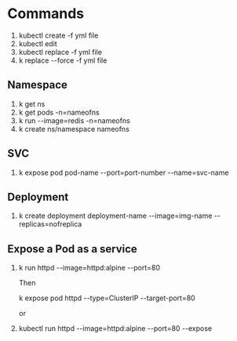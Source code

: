 # Commands

1. kubectl create -f yml file
2. kubectl edit
3. kubectl replace -f yml file
4. k replace --force -f yml file

## Namespace
1. k get ns
2. k get pods -n=nameofns
3. k run <podname> --image=redis -n=nameofns
4. k create ns/namespace nameofns

## SVC
1. k expose pod pod-name --port=port-number --name=svc-name

## Deployment
1. k create deployment deployment-name --image=img-name --replicas=nofreplica

## Expose a Pod as a service

1. k run httpd --image=httpd:alpine --port=80  <p>
Then <p>
k expose pod httpd --type=ClusterIP --target-port=80 <p>
            or <p>
1. kubectl run httpd --image=httpd:alpine --port=80 --expose







